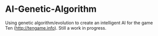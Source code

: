 # AI-Genetic-Algorithm
Using genetic algorithm/evolution to create an intelligent AI for the game Ten (http://tengame.info). Still a work in progress.
